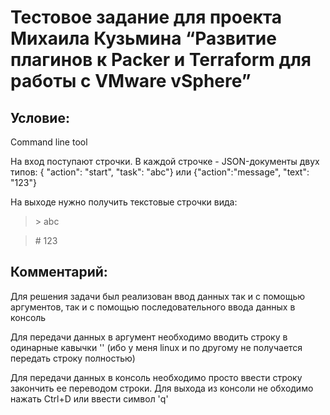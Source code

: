 # Тестовое задание для проекта Михаила Кузьмина “Развитие плагинов к Packer и Terraform для работы с VMware vSphere”

## Условие:
Сommand line tool

На вход поступают строчки. В каждой строчке - JSON-документы двух типов:
{ "action": "start", "task": "abc"} или {"action":"message", "text": "123"}

На выходе нужно получить текстовые строчки вида:

> \> abc

> \# 123

## Комментарий:
Для решения задачи был реализован ввод данных так и с помощью аргументов, так и с помощью последовательного ввода данных в консоль

Для передачи данных в аргумент необходимо вводить строку в одинарные кавычки '' (ибо у меня linux и по другому не получается передать строку полностью)

Для передачи данных в консоль необходимо просто ввести строку закончить ее переводом строки. Для выхода из консоли не обходимо нажать Ctrl+D или ввести символ 'q'
